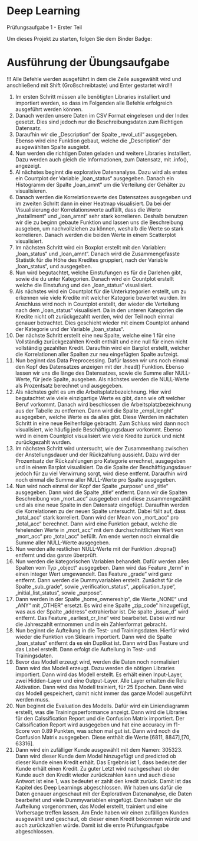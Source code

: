 # Deep Learning
Prüfungsaufgabe 1 - Erster Teil

Um dieses Projekt zu starten, folgen Sie dem Binder Badge:      

# Ausführung der Übungsaufgabe

!!! Alle Befehle werden ausgeführt in dem die Zeile ausgewählt wird und anschließend mit Shift (Großschreibtaste) und Enter gestartet wird!!!

1. Im ersten Schritt müssen alle benötigten Libraries installiert und importiert werden, so dass im Folgenden alle Befehle erfolgreich ausgeführt werden können.
2. Danach werden unsere Daten im CSV Format eingelesen und der Index gesetzt. Dies sind jedoch nur die Beschreibungsdaten zum Richtigen Datensatz.
3. Daraufhin wir die „Description“ der Spalte „revol_util“ ausgegeben. Ebenso wird eine Funktion gebaut, welche die „Description“ der ausgewählten Spalte ausgiebt.
4. Nun werden die richtigen Daten geladen und weitere Libraries installiert. Dazu werden auch gleich die Informationen, zum Datensatz, mit .info(), angezeigt.
5. Al nächstes beginnt die explorative Datenanalyse. Dazu wird als erstes ein Countplot der Variable „loan_status“ ausgegeben. Danach ein Histogramm der Spalte „loan_amnt“ um die Verteilung der Gehälter zu visualisieren. 
6. Danach werden die Korrelationswerte des Datensatzes ausgegeben und im zweiten Schritt dann in einer Heatmap visualisiert. Da bei der Visualisierung der Korrelationswerte auffällt, dass die Werte „installment“ und „loan_amnt“ sehr stark korrelieren. Deshalb benutzen wir die zu beginn gebaute Funktion und lassen uns die Beschreibung ausgeben, um nachvollziehen zu können, weshalb die Werte so stark korrelieren. Danach werden die beiden Werte in einem Scatterplot visualisiert.
7. Im nächsten Schritt wird ein Boxplot erstellt mit den Variablen: „loan_status“ und „loan_amnt“. Danach wird die Zusammengefasste Statistik für die Höhe des Kredites gruppiert, nach der Variable „loan_status“, und ausgegeben. 
8. Nun wird begutachtet, welche Einstufungen es für die Darlehen gibt, sowie die du unter Kategorien. Danach wird ein Countplot erstellt welche die Einstufung und den „loan_status“ visualisiert.
9. Als nächstes wird ein Countplot für die Unterkategorien erstellt, um zu erkennen wie viele Kredite mit welcher Kategorie bewertet wurden. Im Anschluss wird noch in Countplot erstellt, der wieder die Verteilung nach dem „loan_status“ visualisiert. Da in den unteren Kategorien die Kredite nicht oft zurückgezahlt werden, wird der Teil noch einmal genauer betrachtet. Dies geschieht wieder mit einem Countplot anhand der Kategorie und der Variable „loan_status“.
10. Der nächste Schritt erstellt eine neu Spalte, welche eine 1 für eine Vollständig zurückgezahlten Kredit enthält und eine null für einen nicht vollständig gezahlten Kredit. Daraufhin wird ein Barplot erstellt, welcher die Korrelationen aller Spalten zur neu eingefügten Spalte aufzeigt.
11. Nun beginnt das Data Preprocessing. Dafür lassen wir uns noch einmal den Kopf des Datensatzes anzeigen mit der .head() Funktion. Ebenso lassen wir uns die länge des Datensatzes, sowie die Summe aller NULL-Werte, für jede Spalte, ausgeben. Als nächstes werden die NULL-Werte als Prozentsatz berechnet und ausgegeben.
12. Als nächstes geht es um die Arbeitsplatzbezeichnung. Hier wird begutachtet wie viele einzigartige Werte es gibt, dann wie oft welcher Beruf vorkommt. Danach wird beschlossen die Arbeitsplatzbezeichnung aus der Tabelle zu entfernen. Dann wird die Spalte „empl_lenght“ ausgegeben, welche Werte es da alles gibt. Diese Werden im nächsten Schritt in eine neue Reihenfolge gebracht. Zum Schluss wird dann noch visualisiert, wie häufig jede Beschäftigungsdauer vorkommt. Ebenso wird in einem Countplot visualisiert wie viele Kredite zurück und nicht zurückgezahlt wurden.
13. Im nächsten Schritt wird untersucht, wie der Zusammenhang zwischen der Anstellungsdauer und der Rückzahlung aussieht. Dazu wird der Prozentsatz der Rückzahlungen pro Kategorie errechnet, ausgegeben und in einem Barplot visualisiert. Da die Spalte der Beschäftigungsdauer jedoch für zu viel Verwirrung sorgt, wird diese entfernt. Daraufhin wird noch einmal die Summe aller NULL-Werte pro Spalte ausgegeben.
14. Nun wird noch einmal der Kopf der Spalte „purpose“ und „title“ ausgegeben. Dann wird die Spalte „title“ entfernt. Dann wir die Spalten Beschreibung von „mort_acc“ ausgegeben und diese zusammengezählt und als eine neue Spalte in den Datensatz eingefügt. Daraufhin werden die Korrelationen zu der neuen Spalte untersucht. Dabei fällt auf, dass „total_acc“ stark korreliert. Dann wird der Mean von „mort_acc“ pro „total_acc“ berechnet. Dann wird eine Funktion gebaut, welche die fehelenden Werte in „mort_acc“ mit dem durchschnittlichen Wert von „mort_acc“ pro „total_acc“ befüllt. Am ende werten noch einmal die Summe aller NULL-Werte ausgegeben.
15. Nun werden alle restlichen NULL-Werte mit der Funktion .dropna() entfernt und das ganze überprüft.
16. Nun werden die kategorischen Variablen behandelt. Dafür werden alles Spalten vom Typ „object“ ausgegeben. Dann wird das Feature „term“ in einen integer Wert umgewandelt. Das Feature „grade“ wird ganz entfernt. Dann werden die Dummyvariablen erstellt. Zunächst für die Spalte „sub_grade“, sowie „verification_status“, „application_type“, „initial_list_status“, sowie „purpose“.
17. Dann werden in der Spalte „home_ownereship“, die Werte „NONE“ und „ANY“ mit „OTHER“ ersetzt. Es wird eine Spalte „zip_code“ hinzugefügt, was aus der Spalte „address“ extrahierbar ist. Die spalte „issue_d“ wird entfernt. Das Feature „earliest_cr_line“ wird bearbeitet. Dabei wird nur die Jahreszahlt entnommen und in ein Zahlenformat gebracht.
18. Nun beginnt die Aufteilung in die Test- und Trainingsdaten. Hierfür wird wieder die Funktion von Sklearn importiert. Dann wird die Spalte „loan_status“ entfernt da es ein Duplikat ist. Dann wird Das Feature und das Label erstellt. Dann erfolgt die Aufteilung in Test- und Trainingsdaten.
19. Bevor das Modell erzeugt wird, werden die Daten noch normalisiert Dann wird das Modell erzeugt. Dazu werden die nötigen Libraries importiert. Dann wird das Modell erstellt. Es erhält einen Input-Layer, zwei Hidden-Layer und eine Output-Layer. Alle Layer erhalten die Relu Aktivation. Dann wird das Modell trainiert, für 25 Epochen. Dann wird das Modell gespeichert, damit nicht immer das ganze Modell ausgeführt werden muss.
20. Nun beginnt die Evaluation des Modells. Dafür wird ein Liniendiagramm erstellt, was die Trainingsperformance anzeigt. Dann wird die Libraries für den Calssification Report und die Confusion Matrix importiert. Der Calssification Report wird ausgegeben und hat eine accuracy im f1-Score von 0.89 Punkten, was schon mal gut ist. Dann wird noch die Confusion Matrix ausgegeben. Diese enthält die Werte [6811, 8847],[70, 63316]. 
21. Dann wird ein zufälliger Kunde ausgewählt mit dem Namen: 305323. Dann wird dieser Kunde dem Model hinzugefügt und predicted ob dieser Kunde einen Kredit erhält. Das Ergebnis ist 1, dass bedeutet der Kunde erhält einen Kredit. Zu guter Letzt wird nachgeschaut ob der Kunde auch den Kredit wieder zurückzahlen kann und auch diese Antwort ist eine 1, was bedeutet er zahlt den kredit zurück. 
Damit ist das Kapitel des Deep Learnings abgeschlossen. Wir haben uns dafür die Daten genauer angeschaut mit der Explorativen Datenanalyse, die Daten bearbeitet und viele Dummyvariablen eingefügt. Dann haben wir die Aufteilung vorgenommen, das Model erstellt, trainiert und eine Vorhersage treffen lassen. Am Ende haben wir einen zufälligen Kunden ausgewählt und geschaut, ob dieser einen Kredit bekommen würde und auch zurückzahlen würde. Damit ist die erste Prüfungsaufgabe abgeschlossen.
